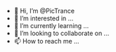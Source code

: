 - 👋 Hi, I’m @PicTrance
- 👀 I’m interested in ...
- 🌱 I’m currently learning ...
- 💞️ I’m looking to collaborate on ...
- 📫 How to reach me ...

<!---
PicTrance/PicTrance is a ✨ special ✨ repository because its `README.md` (this file) appears on your GitHub profile.
You can click the Preview link to take a look at your changes.
--->

